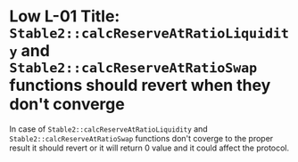 
# Low L-01 Title: `Stable2::calcReserveAtRatioLiquidity` and `Stable2::calcReserveAtRatioSwap` functions should revert when they don't converge

In case of `Stable2::calcReserveAtRatioLiquidity` and `Stable2::calcReserveAtRatioSwap` functions don't coverge to the proper result it should revert or it will return 0 value and it could affect the protocol.

